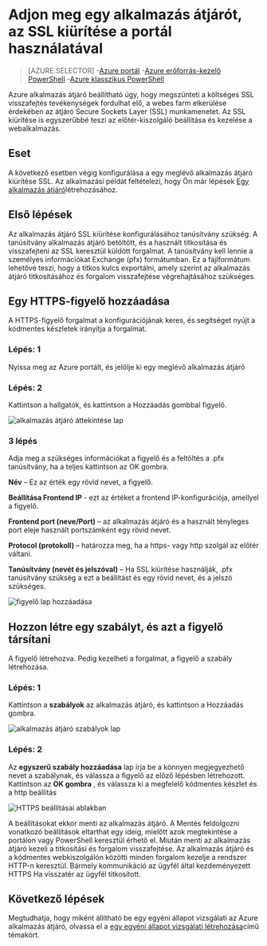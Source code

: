 <properties
   pageTitle="Adjon meg egy alkalmazás átjárót, az SSL kiürítése a portál használatával |} Microsoft Azure"
   description="Ez az oldal ismerteti a képernyőn megjelenő utasításokat követve hozzon létre egy alkalmazás átjáró SSL kiürítése a portál használatával"
   documentationCenter="na"
   services="application-gateway"
   authors="georgewallace"
   manager="carmonm"
   editor="tysonn"/>
<tags
   ms.service="application-gateway"
   ms.devlang="na"
   ms.topic="article"
   ms.tgt_pltfrm="na"
   ms.workload="infrastructure-services"
   ms.date="09/09/2016"
   ms.author="gwallace"/>

# <a name="configure-an-application-gateway-for-ssl-offload-by-using-the-portal"></a>Adjon meg egy alkalmazás átjárót, az SSL kiürítése a portál használatával

> [AZURE.SELECTOR]
-[Azure portál](application-gateway-ssl-portal.md)
-[Azure erőforrás-kezelő PowerShell](application-gateway-ssl-arm.md)
-[Azure klasszikus PowerShell](application-gateway-ssl.md)

Azure alkalmazás átjáró beállítható úgy, hogy megszünteti a költséges SSL visszafejtés tevékenységek fordulhat elő, a webes farm elkerülése érdekében az átjáró Secure Sockets Layer (SSL) munkamenetet. Az SSL kiürítése is egyszerűbbé teszi az előtér-kiszolgáló beállítása és kezelése a webalkalmazás.

## <a name="scenario"></a>Eset

A következő esetben végig konfigurálása a egy meglévő alkalmazás átjáró kiürítése SSL. Az alkalmazási példát feltételezi, hogy Ön már lépések [Egy alkalmazás átjáró](application-gateway-create-gateway-portal.md)létrehozásához.

## <a name="before-you-begin"></a>Első lépések

Az alkalmazás átjáró SSL kiürítése konfigurálásához tanúsítvány szükség. A tanúsítvány alkalmazás átjáró betöltött, és a használt titkosítása és visszafejteni az SSL keresztül küldött forgalmat. A tanúsítvány kell lennie a személyes információkat Exchange (pfx) formátumban. Ez a fájlformátum lehetővé teszi, hogy a titkos kulcs exportálni, amely szerint az alkalmazás átjáró titkosításához és forgalom visszafejtése végrehajtásához szükséges.

## <a name="add-an-https-listener"></a>Egy HTTPS-figyelő hozzáadása

A HTTPS-figyelő forgalmat a konfigurációjának keres, és segítséget nyújt a kódmentes készletek irányítja a forgalmat.

### <a name="step-1"></a>Lépés: 1

Nyissa meg az Azure portált, és jelölje ki egy meglévő alkalmazás átjáró

### <a name="step-2"></a>Lépés: 2

Kattintson a hallgatók, és kattintson a Hozzáadás gombbal figyelő.

![alkalmazás átjáró áttekintése lap][1]

### <a name="step-3"></a>3 lépés

Adja meg a szükséges információkat a figyelő és a feltöltés a .pfx tanúsítvány, ha a teljes kattintson az OK gombra.

**Név** – Ez az érték egy rövid nevet, a figyelő.

**Beállítása Frontend IP** - ezt az értéket a frontend IP-konfigurációja, amellyel a figyelő.

**Frontend port (neve/Port)** – az alkalmazás átjáró és a használt tényleges port eleje használt portszámként egy rövid nevet.

**Protocol (protokoll)** – határozza meg, ha a https- vagy http szolgál az előtér váltani.

**Tanúsítvány (nevét és jelszóval)** – Ha SSL kiürítése használják, .pfx tanúsítvány szükség a ezt a beállítást és egy rövid nevet, és a jelszó szükséges.

![figyelő lap hozzáadása][2]

## <a name="create-a-rule-and-associate-it-to-the-listener"></a>Hozzon létre egy szabályt, és azt a figyelő társítani

A figyelő létrehozva. Pedig kezelheti a forgalmat, a figyelő a szabály létrehozása.

### <a name="step-1"></a>Lépés: 1

Kattintson a **szabályok** az alkalmazás átjáró, és kattintson a Hozzáadás gombra.

![alkalmazás átjáró szabályok lap][3]

### <a name="step-2"></a>Lépés: 2

Az **egyszerű szabály hozzáadása** lap írja be a könnyen megjegyezhető nevet a szabálynak, és válassza a figyelő az előző lépésben létrehozott. Kattintson az **OK gombra** , és válassza ki a megfelelő kódmentes készlet és a http beállítás

![HTTPS beállításai ablakban][4]

A beállításokat ekkor menti az alkalmazás átjáró. A Mentés feldolgozni vonatkozó beállítások eltarthat egy ideig, mielőtt azok megtekintése a portálon vagy PowerShell keresztül érhető el. Miután menti az alkalmazás átjáró kezeli a titkosítási és forgalom visszafejtése. Az alkalmazás átjáró és a kódmentes webkiszolgálón közötti minden forgalom kezelje a rendszer HTTP-n keresztül. Bármely kommunikáció az ügyfél által kezdeményezett HTTPS Ha visszatér az ügyfél titkosított.

## <a name="next-steps"></a>Következő lépések

Megtudhatja, hogy miként állítható be egy egyéni állapot vizsgálati az Azure alkalmazás átjáró, olvassa el a [egy egyéni állapot vizsgálati létrehozása](application-gateway-create-gateway-portal.md)című témakört.

[1]: ./media/application-gateway-ssl-portal/figure1.png
[2]: ./media/application-gateway-ssl-portal/figure2.png
[3]: ./media/application-gateway-ssl-portal/figure3.png
[4]: ./media/application-gateway-ssl-portal/figure4.png
